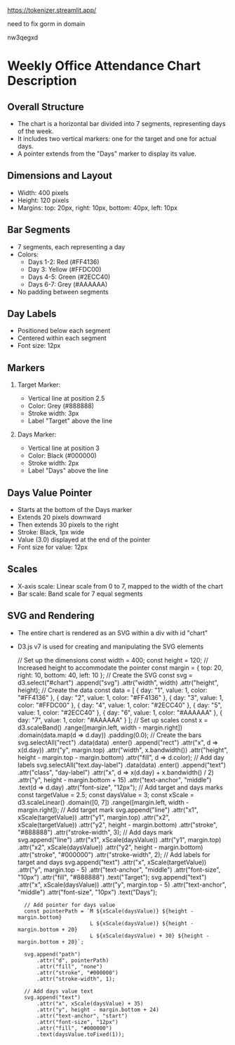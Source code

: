https://tokenizer.streamlit.app/

need to fix gorm in domain

nw3qegxd


# Weekly Office Attendance Chart Description

## Overall Structure
- The chart is a horizontal bar divided into 7 segments, representing days of the week.
- It includes two vertical markers: one for the target and one for actual days.
- A pointer extends from the "Days" marker to display its value.

## Dimensions and Layout
- Width: 400 pixels
- Height: 120 pixels
- Margins: top: 20px, right: 10px, bottom: 40px, left: 10px

## Bar Segments
- 7 segments, each representing a day
- Colors:
  - Days 1-2: Red (#FF4136)
  - Day 3: Yellow (#FFDC00)
  - Days 4-5: Green (#2ECC40)
  - Days 6-7: Grey (#AAAAAA)
- No padding between segments

## Day Labels
- Positioned below each segment
- Centered within each segment
- Font size: 12px

## Markers
1. Target Marker:
   - Vertical line at position 2.5
   - Color: Grey (#888888)
   - Stroke width: 3px
   - Label "Target" above the line

2. Days Marker:
   - Vertical line at position 3
   - Color: Black (#000000)
   - Stroke width: 2px
   - Label "Days" above the line

## Days Value Pointer
- Starts at the bottom of the Days marker
- Extends 20 pixels downward
- Then extends 30 pixels to the right
- Stroke: Black, 1px wide
- Value (3.0) displayed at the end of the pointer
- Font size for value: 12px

## Scales
- X-axis scale: Linear scale from 0 to 7, mapped to the width of the chart
- Bar scale: Band scale for 7 equal segments

## SVG and Rendering
- The entire chart is rendered as an SVG within a div with id "chart"
- D3.js v7 is used for creating and manipulating the SVG elements


    // Set up the dimensions
        const width = 400;
        const height = 120; // Increased height to accommodate the pointer
        const margin = { top: 20, right: 10, bottom: 40, left: 10 };
        // Create the SVG
        const svg = d3.select("#chart")
            .append("svg")
            .attr("width", width)
            .attr("height", height);
        // Create the data
        const data = [
            { day: "1", value: 1, color: "#FF4136" },
            { day: "2", value: 1, color: "#FF4136" },
            { day: "3", value: 1, color: "#FFDC00" },
            { day: "4", value: 1, color: "#2ECC40" },
            { day: "5", value: 1, color: "#2ECC40" },
            { day: "6", value: 1, color: "#AAAAAA" },
            { day: "7", value: 1, color: "#AAAAAA" }
        ];
        // Set up scales
        const x = d3.scaleBand()
            .range([margin.left, width - margin.right])
            .domain(data.map(d => d.day))
            .padding(0.0);
        // Create the bars
        svg.selectAll("rect")
            .data(data)
            .enter()
            .append("rect")
            .attr("x", d => x(d.day))
            .attr("y", margin.top)
            .attr("width", x.bandwidth())
            .attr("height", height - margin.top - margin.bottom)
            .attr("fill", d => d.color);
        // Add day labels
        svg.selectAll("text.day-label")
            .data(data)
            .enter()
            .append("text")
            .attr("class", "day-label")
            .attr("x", d => x(d.day) + x.bandwidth() / 2)
            .attr("y", height - margin.bottom + 15)
            .attr("text-anchor", "middle")
            .text(d => d.day)
            .attr("font-size", "12px");
        // Add target and days marks
        const targetValue = 2.5;
        const daysValue = 3;
        const xScale = d3.scaleLinear()
            .domain([0, 7])
            .range([margin.left, width - margin.right]);
        // Add target mark
        svg.append("line")
            .attr("x1", xScale(targetValue))
            .attr("y1", margin.top)
            .attr("x2", xScale(targetValue))
            .attr("y2", height - margin.bottom)
            .attr("stroke", "#888888")
            .attr("stroke-width", 3);
        // Add days mark
        svg.append("line")
            .attr("x1", xScale(daysValue))
            .attr("y1", margin.top)
            .attr("x2", xScale(daysValue))
            .attr("y2", height - margin.bottom)
            .attr("stroke", "#000000")
            .attr("stroke-width", 2);
        // Add labels for target and days
        svg.append("text")
            .attr("x", xScale(targetValue))
            .attr("y", margin.top - 5)
            .attr("text-anchor", "middle")
            .attr("font-size", "10px")
            .attr("fill", "#888888")
            .text("Target");
        svg.append("text")
            .attr("x", xScale(daysValue))
            .attr("y", margin.top - 5)
            .attr("text-anchor", "middle")
            .attr("font-size", "10px")
            .text("Days");

        // Add pointer for days value
        const pointerPath = `M ${xScale(daysValue)} ${height - margin.bottom} 
                             L ${xScale(daysValue)} ${height - margin.bottom + 20} 
                             L ${xScale(daysValue) + 30} ${height - margin.bottom + 20}`;
        
        svg.append("path")
            .attr("d", pointerPath)
            .attr("fill", "none")
            .attr("stroke", "#000000")
            .attr("stroke-width", 1);

        // Add days value text
        svg.append("text")
            .attr("x", xScale(daysValue) + 35)
            .attr("y", height - margin.bottom + 24)
            .attr("text-anchor", "start")
            .attr("font-size", "12px")
            .attr("fill", "#000000")
            .text(daysValue.toFixed(1));



